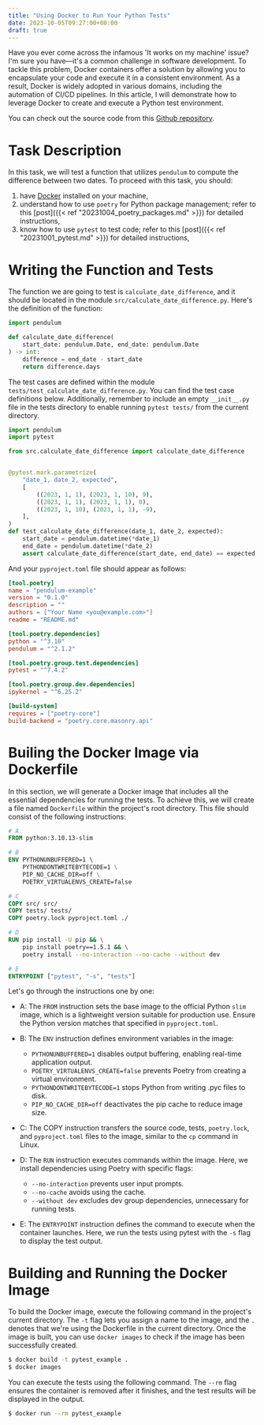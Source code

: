 ```yaml
---
title: "Using Docker to Run Your Python Tests"
date: 2023-10-05T09:27:00+08:00
draft: true
---
```


Have you ever come across the infamous 'It works on my machine' issue? I'm sure you have—it's a common challenge in software development. To tackle this problem, Docker containers offer a solution by allowing you to encapsulate your code and execute it in a consistent environment. As a result, Docker is widely adopted in various domains, including the automation of CI/CD pipelines. In this article, I will demonstrate how to leverage Docker to create and execute a Python test environment.
<!--more-->

You can check out the source code from this [Github repository](https://github.com/slchangtw/blog_examples/tree/main/using_docker_to_run_your_python_tests).

# Task Description

In this task, we will test a function that utilizes `pendulum` to compute the difference between two dates. To proceed with this task, you should:

1. have [Docker](https://docs.docker.com/engine/install/) installed on your machine,
2. understand how to use `poetry` for Python package management; refer to this [post]({{< ref "20231004_poetry_packages.md" >}}) for detailed instructions,
3. know how to use `pytest` to test code; refer to this [post]({{< ref "20231001_pytest.md" >}}) for detailed instructions,

# Writing the Function and Tests

The function we are going to test is `calculate_date_difference`, and it should be located in the module `src/calculate_date_difference.py`. Here's the definition of the function:

```python
import pendulum

def calculate_date_difference(
    start_date: pendulum.Date, end_date: pendulum.Date
) -> int:
    difference = end_date - start_date
    return difference.days
```

The test cases are defined within the module `tests/test_calculate_date_difference.py`. You can find the test case definitions below. Additionally, remember to include an empty `__init__.py` file in the tests directory to enable running `pytest tests/` from the current directory.

```python
import pendulum
import pytest

from src.calculate_date_difference import calculate_date_difference


@pytest.mark.parametrize(
    "date_1, date_2, expected",
    [
        ((2023, 1, 1), (2023, 1, 10), 9),
        ((2023, 1, 1), (2023, 1, 1), 0),
        ((2023, 1, 10), (2023, 1, 1), -9),
    ],
)
def test_calculate_date_difference(date_1, date_2, expected):
    start_date = pendulum.datetime(*date_1)
    end_date = pendulum.datetime(*date_2)
    assert calculate_date_difference(start_date, end_date) == expected
```

And your `pyproject.toml` file should appear as follows:

```toml
[tool.poetry]
name = "pendulum-example"
version = "0.1.0"
description = ""
authors = ["Your Name <you@example.com>"]
readme = "README.md"

[tool.poetry.dependencies]
python = "^3.10"
pendulum = "^2.1.2"

[tool.poetry.group.test.dependencies]
pytest = "^7.4.2"

[tool.poetry.group.dev.dependencies]
ipykernel = "^6.25.2"

[build-system]
requires = ["poetry-core"]
build-backend = "poetry.core.masonry.api"
```

# Builing the Docker Image via Dockerfile

In this section, we will generate a Docker image that includes all the essential dependencies for running the tests. To achieve this, we will create a file named `Dockerfile` within the project's root directory. This file should consist of the following instructions:

```Dockerfile
# A
FROM python:3.10.13-slim

# B
ENV PYTHONUNBUFFERED=1 \ 
    PYTHONDONTWRITEBYTECODE=1 \
    PIP_NO_CACHE_DIR=off \
    POETRY_VIRTUALENVS_CREATE=false

# C
COPY src/ src/
COPY tests/ tests/
COPY poetry.lock pyproject.toml ./

# D
RUN pip install -U pip && \
    pip install poetry==1.5.1 && \
    poetry install --no-interaction --no-cache --without dev

# E
ENTRYPOINT ["pytest", "-s", "tests"]
```

Let's go through the instructions one by one:

- A: The `FROM` instruction sets the base image to the official Python `slim` image, which is a lightweight version suitable for production use. Ensure the Python version matches that specified in `pyproject.toml`.
  
- B: The `ENV` instruction defines environment variables in the image:
  - `PYTHONUNBUFFERED=1` disables output buffering, enabling real-time application output.
  - `POETRY_VIRTUALENVS_CREATE=false` prevents Poetry from creating a virtual environment.
  - `PYTHONDONTWRITEBYTECODE=1` stops Python from writing .pyc files to disk.
  - `PIP_NO_CACHE_DIR=off` deactivates the pip cache to reduce image size.

- C: The COPY instruction transfers the source code, tests, `poetry.lock`, and `pyproject.toml` files to the image, similar to the `cp` command in Linux.

- D: The `RUN` instruction executes commands within the image. Here, we install dependencies using Poetry with specific flags:
  - `--no-interaction` prevents user input prompts.
  - `--no-cache` avoids using the cache.
  - `--without dev` excludes dev group dependencies, unnecessary for running tests.

- E: The `ENTRYPOINT` instruction defines the command to execute when the container launches. Here, we run the tests using pytest with the `-s` flag to display the test output.

# Building and Running the Docker Image

To build the Docker image, execute the following command in the project's current directory. The `-t` flag lets you assign a name to the image, and the `.` denotes that we're using the Dockerfile in the current directory. Once the image is built, you can use `docker images` to check if the image has been successfully created.

```bash
$ docker build -t pytest_example .
$ docker images 
```

You can execute the tests using the following command. The `--rm` flag ensures the container is removed after it finishes, and the test results will be displayed in the output.

```bash
$ docker run --rm pytest_example
```
